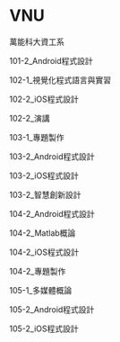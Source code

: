 # VNU
萬能科大資工系

101-2_Android程式設計

102-1_視覺化程式語言與實習

102-2_iOS程式設計

102-2_演講

103-1_專題製作

103-2_Android程式設計

103-2_iOS程式設計

103-2_智慧創新設計

104-2_Android程式設計

104-2_Matlab概論

104-2_iOS程式設計

104-2_專題製作

105-1_多媒體概論

105-2_Android程式設計

105-2_iOS程式設計
